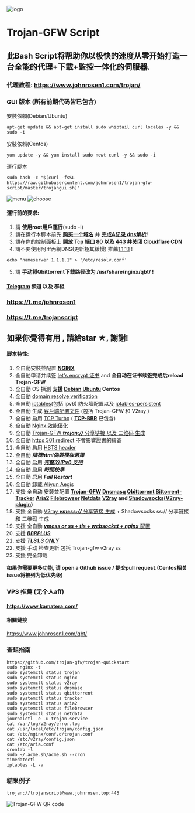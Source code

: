![logo](https://raw.githubusercontent.com/johnrosen1/trojan-gfw-script/master/logo.png)
# Trojan-GFW Script
## 此Bash Script将帮助你以极快的速度从零开始打造一台全能的代理+下載+監控一体化的伺服器.
### 代理教程: https://www.johnrosen1.com/trojan/

### GUI 版本 (所有前期代码皆已包含)
安裝依賴(Debian/Ubuntu)
```
apt-get update && apt-get install sudo whiptail curl locales -y && sudo -i
```
安裝依賴(Centos)
```
yum update -y && yum install sudo newt curl -y && sudo -i
```
運行腳本
```
sudo bash -c "$(curl -fsSL https://raw.githubusercontent.com/johnrosen1/trojan-gfw-script/master/trojangui.sh)"
```
![menu](https://raw.githubusercontent.com/johnrosen1/trojan-gfw-script/master/menu.png)
![choose](https://raw.githubusercontent.com/johnrosen1/trojan-gfw-script/master/options.png)

#### 運行前的要求:
1. 請 **使用root用戶運行**(sudo -i)
2. 請在运行本脚本前先 **[购买一个域名](https://www.namesilo.com/?rid=685fb47qi)** 并 **[完成A记录 dns解析](https://dnschecker.org/)**!
3. 請在你的控制面板上 **開放 Tcp 端口 [80](https://www.speedguide.net/port.php?port=80) 以及 [443](https://www.speedguide.net/port.php?port=443) 并关闭 Cloudflare CDN**
4. 請不要使用阿里內網DNS(更新極其緩慢) 推薦[1.1.1.1](https://1.1.1.1/) !
```
echo "nameserver 1.1.1.1" > '/etc/resolv.conf'
```
5. 請 **手动将Qbittorrent下载路径改为 /usr/share/nginx/qbt/ !**

#### [Telegram](https://telegram.org/) 頻道 以及 群組

### https://t.me/johnrosen1

### https://t.me/trojanscript

## 如果你覺得有用 , 請給star ★, 謝謝!
#### 脚本特性:

1. 全自動安裝並配置 **[NGINX](https://www.nginx.com/)**
2. 全自動申请并续签 [let's encrypt 证书](https://letsencrypt.org/) and **全自动在证书续签完成后reload Trojan-GFW**
3. 全自動 OS 探測 **支援 [Debian](https://www.debian.org/) [Ubuntu](https://ubuntu.com/) Centos**
4. 全自動 [domain resolve verification](https://en.wikipedia.org/wiki/Nslookup)
5. 全自動 [iptables](https://en.wikipedia.org/wiki/Iptables)(包括 ipv6) 防火墙配置以及 [iptables-persistent](https://github.com/zertrin/iptables-persistent)
6. 全自動 生成 [客戶端配置文件](https://trojan-gfw.github.io/trojan/config) (包括 Trojan-GFW 和 V2ray )
7. 全自動 启用 [TCP Turbo](https://github.com/shadowsocks/shadowsocks/wiki/Optimizing-Shadowsocks) ( **[TCP-BBR](https://github.com/google/bbr)** 已包含)
8. 全自動 [Nginx 效能優化](https://www.johnrosen1.com/nginx1/)
9. 全自動 [Trojan-GFW ***trojan://***  分享链接 以及 二维码 生成](https://github.com/trojan-gfw/trojan-url)
10. 全自動 [https 301 redirect](https://en.wikipedia.org/wiki/HTTP_301) 不會影響證書的續簽
11. 全自動 启用 [HSTS header](https://securityheaders.com/)
12. 全自動 ***隨機html偽裝模板選擇***
13. 全自動 启用 [***完整的 IPv6 支持***](https://en.wikipedia.org/wiki/IPv6)
14. 全自動 启用 ***[時間校準](https://www.freedesktop.org/software/systemd/man/timedatectl.html)***
15. 全自動 启用 ***Fail Restart*** 
16. 全自動 [卸載 Aliyun Aegis](https://www.johnrosen1.com/ali-iso/)
17. 支援 全自动 安裝並配置 **[Trojan-GFW](https://github.com/trojan-gfw/trojan) [Dnsmasq](https://en.wikipedia.org/wiki/Dnsmasq) [Qbittorrent](https://www.qbittorrent.org/) [Bittorrent-Tracker](https://github.com/webtorrent/bittorrent-tracker) [Aria2](https://github.com/aria2/aria2) [Filebrowser](https://github.com/filebrowser/filebrowser) [Netdata](https://github.com/netdata/netdata) [V2ray](https://www.v2ray.com/index.html) and [Shadowsocks](https://shadowsocks.org/en/index.html)([V2ray-plugin](https://github.com/shadowsocks/v2ray-plugin))**
18. 支援 全自動 [V2ray ***vmess://*** 分享链接 生成](https://github.com/boypt/vmess2json) + Shadowsocks ss:// 分享链接 和 二维码 生成
19. 支援 全自動 [***vmess or ss + tls + websocket + nginx*** 配置](https://guide.v2fly.org/advanced/wss_and_web.html)
20. 支援 ***[BBRPLUS](https://github.com/chiakge/Linux-NetSpeed)***
21. 支援 ***[TLS1.3 ONLY](https://wiki.openssl.org/index.php/TLS1.3)***
22. 支援 手动 检查更新 包括 Trojan-gfw v2ray ss
23. 支援 完全卸載

**如果你需要更多功能, 请 open a Github issue / 提交pull request.(Centos相关issue将被列为低优先级)**

### VPS 推薦 (无个人aff)

#### https://www.kamatera.com/

#### 相關鏈接

https://www.johnrosen1.com/qbt/

### 查錯指南

```
https://github.com/trojan-gfw/trojan-quickstart
sudo nginx -t
sudo systemctl status trojan
sudo systemctl status nginx
sudo systemctl status v2ray
sudo systemctl status dnsmasq
sudo systemctl status qbittorrent
sudo systemctl status tracker
sudo systemctl status aria2
sudo systemctl status filebrowser
sudo systemctl status netdata
journalctl -e -u trojan.service
cat /var/log/v2ray/error.log
cat /usr/local/etc/trojan/config.json
cat /etc/nginx/conf.d/trojan.conf
cat /etc/v2ray/config.json
cat /etc/aria.conf
crontab -l
sudo ~/.acme.sh/acme.sh --cron
timedatectl
iptables -L -v
```
### 結果例子
```
trojan://trojanscript@www.johnrosen.top:443
```
![Trojan-GFW QR code](https://raw.githubusercontent.com/johnrosen1/trojan-gfw-script/master/trojanscript.png)


